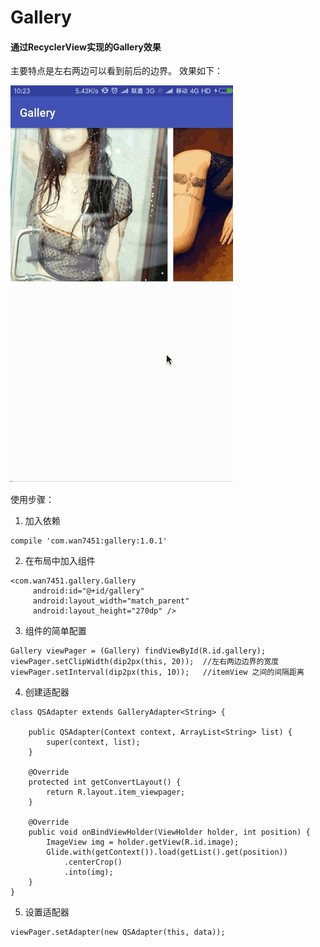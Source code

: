 # Gallery

#### 通过RecyclerView实现的Gallery效果

主要特点是左右两边可以看到前后的边界。
效果如下：

![](image/gallery.gif) 

使用步骤：

1. 加入依赖 
```
compile 'com.wan7451:gallery:1.0.1'
```
2. 在布局中加入组件
```
<com.wan7451.gallery.Gallery
     android:id="@+id/gallery"
     android:layout_width="match_parent"
     android:layout_height="270dp" />
```
3. 组件的简单配置
```
Gallery viewPager = (Gallery) findViewById(R.id.gallery);
viewPager.setClipWidth(dip2px(this, 20));  //左右两边边界的宽度  
viewPager.setInterval(dip2px(this, 10));   //itemView 之间的间隔距离
 ```
 
4. 创建适配器
```
class QSAdapter extends GalleryAdapter<String> {
       
    public QSAdapter(Context context, ArrayList<String> list) {
        super(context, list);
    }
       
    @Override
    protected int getConvertLayout() {
        return R.layout.item_viewpager;
    }
    
    @Override
    public void onBindViewHolder(ViewHolder holder, int position) {
        ImageView img = holder.getView(R.id.image);
        Glide.with(getContext()).load(getList().get(position))
            .centerCrop()
            .into(img);
    }
}
``` 
5. 设置适配器
```
viewPager.setAdapter(new QSAdapter(this, data));
```